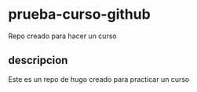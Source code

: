 # prueba-curso-github
Repo creado para hacer un curso

## descripcion
Este es un repo de hugo creado para practicar un curso
